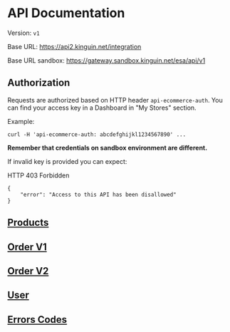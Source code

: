 # API Documentation

Version: `v1`

Base URL: https://api2.kinguin.net/integration

Base URL sandbox: https://gateway.sandbox.kinguin.net/esa/api/v1

## Authorization

Requests are authorized based on HTTP header `api-ecommerce-auth`. You can find your access key in a Dashboard in "My Stores" section.

Example:
```
curl -H 'api-ecommerce-auth: abcdefghijkl1234567890' ...
```

**Remember that credentials on sandbox environment are different.**

If invalid key is provided you can expect:

HTTP 403 Forbidden  
```
{
    "error": "Access to this API has been disallowed"
}
```


## [Products](products/README.md)

## [Order V1](order/README.md)

## [Order V2](order/v2/README.md)

## [User](user/README.md)

## [Errors Codes](ErrorsCodes.md)
